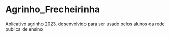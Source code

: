 # Agrinho_Frecheirinha
Aplicativo agrinho 2023. desenvolvido para ser usado pelos alunos da rede publica de ensino

